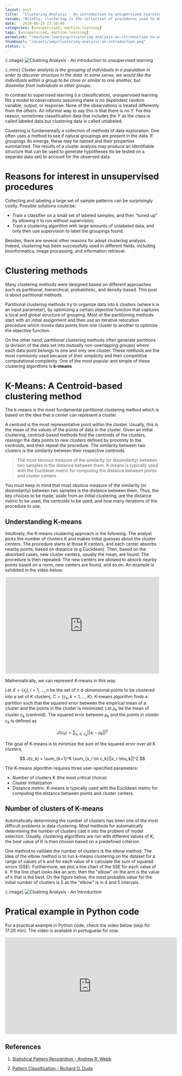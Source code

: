 ```yaml
---
layout: post
title:  "Clustering Analysis - An introduction to unsupervised learning"
resume: "Briefly, clustering is the collection of procedures used to describe methods for grouping unlabeled data"
date:   2019-08-25 23:50:00
categories: [unsupervised, machine-learning]
tags: [unsupervised, machine-learning]
permalink: "/machine-learning/clustering-analysis-an-introduction-to-unsupervised-learning"
thumbnail: "/assets/img/clustering-analysis-an-introduction.png"
status: 1
---
```

{:.image}
![Clustring Analysis - An introduction to unsupervised learning](/assets/img/clustering-analysis-an-introduction.png)

{:.intro}
*Cluster analysis is the grouping of individuals in a population in order to discover structure
in the data. In some sense, we would like the individuals within a group to be close
or similar to one another, but dissimilar from individuals in other groups.*

In contrast to supervised learning (i.e classification), unsupervised learning fits a model to observations assuming there is no dependent random variable, output, or response. None of the observations is treated differently from the others. An informal way to say this is that there is no $Y$. For this reason, sometimes classification data that includes the $Y$ as the class is called labeled data but clustering data is called unlabeled.

Clustering is fundamentally a collection of methods of data exploration. One often uses a method to see if natural groupings are present in the data. If groupings do emerge, these may be named and their properties summarized. The results of a cluster analysis may produce an identifiable structure that can be used to generate hypotheses (to be tested on a separate data set) to account for the observed data.


# Reasons for interest in unsupervised procedures

Collecting and labeling a large set of sample patterns can be surprisingly costly. Possible solutions could be:

* Train a classifier on a small set of labeled samples, and then "tuned up" by allowing it to run without supervision;
* Train a clustering algorithm with large amounts of unlabeled data, and only then use supervision to label the groupings found.

Besides, there are several other reasons for adopt clustering analysis. Indeed, clustering has been successfully used in different  fields, including bioinformatics, image processing, and information retrieval.

# Clustering methods

Many clustering methods were designed based on different approaches such as partitional, hierarchical, probabilistic, and density-based. This post is about partitional methods. 

Partitional clustering methods try to organize data into k clusters (where k is an
input parameter), by optimizing a certain objective function that captures a local and global structure of grouping. Most of the partitioning methods start with an initial assignment and then use an iterative relocation procedure which moves data points from one cluster to another to optimize the objective function.

On the other hand, partitional clustering methods often generate partitions (a division of the data set into mutually non-overlapping groups) where each data point belongs to one and only one cluster. These methods are the most commonly used because of their simplicity and their competitive computational complexity. One of the most popular and simple of these clustering algorithms is **k-means**

# K-Means: A Centroid-based clustering method

The k-means is the most fundamental partitional clustering method which is based on the idea that a center can represent a cluster.


A centroid is the most representative point within the cluster. Usually, this is the mean of the values of the points of data in the cluster. Given an initial clustering, centroid-based methods find the centroids of the clusters, reassign the data points to new clusters
defined by proximity to the centroids, and then repeat the procedure. The similarity between two clusters is the similarity between their respective centroids. 

> The most obvious measure of the similarity (or dissimilarity) between two samples is the distance between them. K-means is typically used with the Euclidean metric for computing the distance between points and cluster centers

You must keep in mind that most obvious measure of the similarity (or dissimilarity) between two samples is the distance between them.
Thus, the key choices to be made, aside from an initial clustering, are the distance metric to be used, the centroids to be used, and how many iterations of the procedure to use.

## Understanding K-means

Intuitively, the K-means clustering approach is the following. The analyst picks the number of clusters K and makes initial guesses about the cluster centers. The procedure starts at those K centers, and each center absorbs nearby points, based on distance (e.g Euclidean). Then, based on the absorbed cases, new cluster centers, usually the mean, are found. The procedure is then repeated: The new centers are allowed to absorb nearby points based on a norm, new centers are found, and so on. An example is exhibited in the video below:

<div class="video-container">
	<center><iframe width="500" height="315" src="https://www.youtube.com/embed/Q7FMcIYm4aI" frameborder="0" allow="accelerometer; autoplay; encrypted-media; gyroscope; picture-in-picture" allowfullscreen></iframe></center>
</div>

Mathematically, we can represent K-means in this way:

Let $X = \{x_j\}, i = 1,...,n$ be the set of $n$ d-dimensional points to be clustered into a set of $K$ clusters, $C=\{c_k, k=1,...,K\}$. K-means algorithm finds a partition such that the squared error between the empirical mean of a cluster and the points in the cluster is minimized. Let $\mu_k$ be the mean of cluster $c_k$ (centroid). The squared error between $\mu_k$ and the points in cluster $c_k$ is defined as

$$
J(c_k) = \sum_{x_i \in c_k}||x_i-\mu_k||^2
$$

The goal of K-means is to minimize the sum of the squared error over all K clusters,

$$
J(c_k) = \sum_{k=1}^K \sum_{x_i \in c_k}||x_i-\mu_k||^2
$$

The K-means algorithm requires three user-specified parameters: 

* Number of clusters K (the most critical choice)
* Cluster initialization
* Distance metric. K-means is typically used with the Euclidean metric for computing the distance between points and cluster centers.

## Number of clusters of K-means

Automatically determining the number of clusters has been one of the most difficult problems in data clustering. Most methods for automatically determining the number of clusters cast it into the problem of model selection. Usually, clustering algorithms are run with different values of K; the best value of K is then chosen based on a predefined criterion.

One method to validate the number of clusters is the elbow method. The idea of the elbow method is to run k-means clustering on the dataset for a range of values of k and for each value of k calculate the sum of squared errors (SSE). Furthermore, we plot a line chart of the SSE for each value of k. If the line chart looks like an arm, then the "elbow" on the arm is the value of k that is the best. On the figure below, the most probable value for the initial number of clusters is 5 as the "elbow" is in 4 and 5 intervals.

{:.image}
![Clustring Analysis - An Introduction](/assets/img/clustering-analysis-an-introduction-elbow.png)

# Pratical example in Python code

For a practical example in Python code, check the video below (skip for 17:20 min). The video is available in portuguese for now.

<div class="video-container">
	<center><iframe width="560" height="315" src="https://www.youtube.com/embed/xBIs5_ic5hU" frameborder="0" allow="accelerometer; autoplay; encrypted-media; gyroscope; picture-in-picture" allowfullscreen></iframe></center>
</div>

## References

1. [Statistical Pattern Recognition - Andrew R. Webb](https://amzn.to/2Zo4t2k)

2. [Pattern Classification - Richard O. Duda](https://amzn.to/32dtcZ5)
